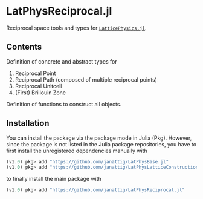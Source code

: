 # LatPhysReciprocal.jl

Reciprocal space tools and types for [`LatticePhysics.jl`](https://github.com/janattig/LatticePhysics.jl).



## Contents

Definition of concrete and abstract types for
1.  Reciprocal Point
2.  Reciprocal Path (composed of multiple reciprocal points)
3.  Reciprocal Unitcell
4.  (First) Brillouin Zone

Definition of functions to construct all objects.




## Installation

You can install the package via the package mode in Julia (Pkg). However, since the package
is not listed in the Julia package repositories, you have to first install the unregistered
dependencies manually with
```julia
(v1.0) pkg> add "https://github.com/janattig/LatPhysBase.jl"
(v1.0) pkg> add "https://github.com/janattig/LatPhysLatticeConstruction.jl"
```
to finally install the main package with
```julia
(v1.0) pkg> add "https://github.com/janattig/LatPhysReciprocal.jl"
```
